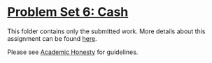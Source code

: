 # [Problem Set 6: Cash](https://cs50.harvard.edu/x/2022/psets/6/cash/)

This folder contains only the submitted work. More details about this assignment can be found [here](https://cs50.harvard.edu/x/2022/psets/6/cash/).

Please see [Academic Honesty](https://cs50.harvard.edu/x/2022/honesty/) for guidelines.
